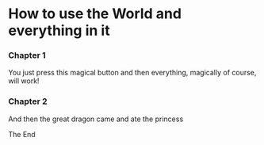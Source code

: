 # How to use the World and everything in it

### Chapter 1

You just press this magical button and then everything, magically of course, will work!

### Chapter 2

And then the great dragon came and ate the princess

The End
